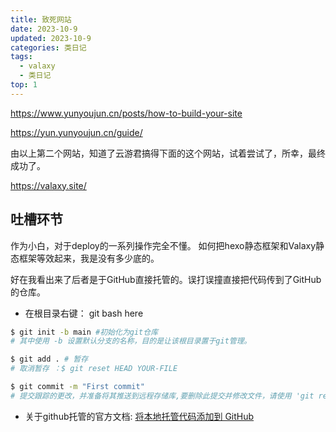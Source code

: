 ```yaml
---
title: 致死网站
date: 2023-10-9
updated: 2023-10-9
categories: 类日记
tags:
  - valaxy
  - 类日记
top: 1
---
```



https://www.yunyoujun.cn/posts/how-to-build-your-site

https://yun.yunyoujun.cn/guide/

由以上第二个网站，知道了云游君搞得下面的这个网站，试着尝试了，所幸，最终成功了。

https://valaxy.site/

## 吐槽环节

作为小白，对于deploy的一系列操作完全不懂。
如何把hexo静态框架和Valaxy静态框架等效起来，我是没有多少底的。

好在我看出来了后者是于GitHub直接托管的。误打误撞直接把代码传到了GitHub的仓库。

* 在根目录右键： git bash here
```bash
$ git init -b main #初始化为git仓库
# 其中使用 -b 设置默认分支的名称，目的是让该根目录置于git管理。

$ git add . # 暂存
# 取消暂存 ：$ git reset HEAD YOUR-FILE

$ git commit -m "First commit" 
# 提交跟踪的更改，并准备将其推送到远程存储库,要删除此提交并修改文件，请使用 'git reset --soft HEAD~1' 并再次提交和添加文件。
```

- 关于github托管的官方文档:
[将本地托管代码添加到 GitHub](https://docs.github.com/zh/migrations/importing-source-code/using-the-command-line-to-import-source-code/adding-locally-hosted-code-to-github)


